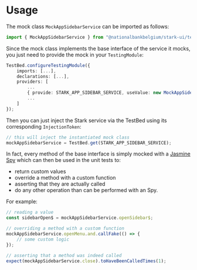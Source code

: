 # Usage

The mock class `MockAppSidebarService` can be imported as follows:

```typescript
import { MockAppSidebarService } from "@nationalbankbelgium/stark-ui/testing";
```

Since the mock class implements the base interface of the service it mocks, you just need to provide the mock in your `TestingModule`:

```typescript
TestBed.configureTestingModule({
    imports: [...],
    declarations: [...],
    providers: [
        ...
        { provide: STARK_APP_SIDEBAR_SERVICE, useValue: new MockAppSidebarService() },
        ...
    ]
});
```

Then you can just inject the Stark service via the TestBed using its corresponding `InjectionToken`:

```typescript
// this will inject the instantiated mock class
mockAppSidebarService = TestBed.get(STARK_APP_SIDEBAR_SERVICE);
```

In fact, every method of the base interface is simply mocked
with a [Jasmine Spy](https://jasmine.github.io/api/3.5/Spy.html) which can then be used in the unit tests to:

-   return custom values
-   override a method with a custom function
-   asserting that they are actually called
-   do any other operation than can be performed with an Spy.

For example:

```typescript
// reading a value
const sidebarOpen$ = mockAppSidebarService.openSidebar$;

// overriding a method with a custom function
mockAppSidebarService.openMenu.and.callFake(() => {
	// some custom logic
});

// asserting that a method was indeed called
expect(mockAppSidebarService.close).toHaveBeenCalledTimes(1);
```
